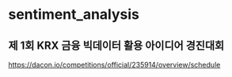 # sentiment_analysis

## 제 1회 KRX 금융 빅데이터 활용 아이디어 경진대회

https://dacon.io/competitions/official/235914/overview/schedule
